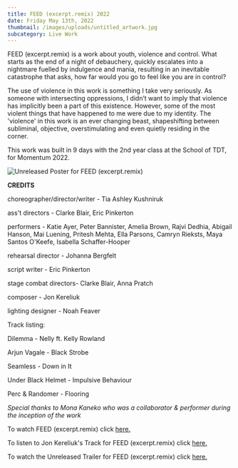 ```yaml
---
title: FEED (excerpt.remix) 2022
date: Friday May 13th, 2022
thumbnail: /images/uploads/untitled_artwork.jpg
subcategory: Live Work
---
```

FEED (excerpt.remix) is a work about youth, violence and control. What starts as the end of a night of debauchery, quickly escalates into a nightmare fuelled by indulgence and mania, resulting in an inevitable catastrophe that asks, how far would you go to feel like you are in control? 

The use of violence in this work is something I take very seriously. As someone with intersecting oppressions, I didn’t want to imply that violence has implicitly been a part of this existence. However, some of the most violent things that have happened to me were due to my identity. The 'violence' in this work is an ever changing beast, shapeshifting between subliminal, objective, overstimulating and even quietly residing in the corner.  

This work was built in 9 days with the 2nd year class at the School of TDT, for Momentum 2022. 

![](/images/uploads/feedexcerptremixposter.jpg "Unreleased Poster for FEED (excerpt.remix)")

**CREDITS**

choreographer/director/writer - Tia Ashley Kushniruk 

ass't directors - Clarke Blair, Eric Pinkerton

performers - Katie Ayer, Peter Bannister, Amelia Brown, Rajvi Dedhia, Abigail Hanson, Mai Luening, Pritesh Mehta, Ella Parsons, Camryn Rieksts, Maya Santos O'Keefe, Isabella Schaffer-Hooper

rehearsal director - Johanna Bergfelt

script writer - Eric Pinkerton

stage combat directors- Clarke Blair, Anna Pratch

composer - Jon Kereliuk

lighting designer - Noah Feaver

Track listing: 

Dilemma - Nelly ft. Kelly Rowland

Arjun Vagale - Black Strobe

Seamless - Down in It

Under Black Helmet - Impulsive Behaviour

Perc & Randomer - Flooring

*Special thanks to Mona Kaneko who was a collaborator & performer during the inception of the work*



To watch FEED (excerpt.remix) click [here.](https://youtu.be/RgMFXJk5JeY)

To listen to Jon Kereliuk's Track for FEED (excerpt.remix) click [here. ](https://youtu.be/9NHUaxq1bTs)

To watch the Unreleased Trailer for FEED (excerpt.remix) click [here. ](https://youtu.be/tlyMX84UjFg)